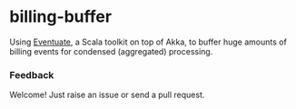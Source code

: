 # billing-buffer

Using [Eventuate](http://rbmhtechnology.github.io/eventuate/), a Scala toolkit on top of Akka, to buffer huge amounts of billing events for condensed (aggregated) processing.

### Feedback
Welcome! Just raise an issue or send a pull request.
